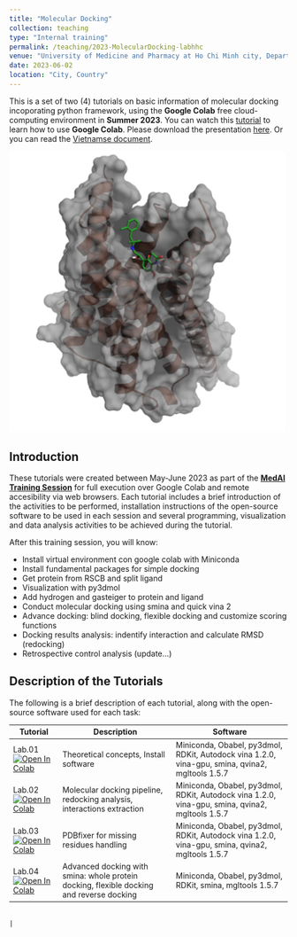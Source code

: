 ```yaml
---
title: "Molecular Docking"
collection: teaching
type: "Internal training"
permalink: /teaching/2023-MolecularDocking-labhhc
venue: "University of Medicine and Pharmacy at Ho Chi Minh city, Department of Organic Chemistry"
date: 2023-06-02
location: "City, Country"
---
```


This is a set of two (4) tutorials on basic information of molecular docking incoporating python framework, using the **Google Colab** free cloud-computing environment in **Summer 2023**. You can watch this [tutorial](https://www.youtube.com/watch?v=oCngVVBSsmA) to learn how to use **Google Colab**.
Please download the presentation [here](https://tieulongphan.github.io/files/docking_slide.pdf). Or you can read the [Vietnamse document](https://tieulongphan.github.io/files/docking_vn.pdf).

<a href="https://tieulongphan.github.io/files/docking_slide.pdf"><img src="/images/dock.png" target="_blank" alt="thesis slide" class="center" style="width:500px"></a>


## Introduction

These tutorials were created between May-June 2023 as part of the [**MedAI Training Session**](https://tieulongphan.github.io/teaching/) for full execution over Google Colab and remote accesibility via web browsers.
Each tutorial includes a brief introduction of the activities to be performed, installation instructions of the open-source software to be used in each session and several programming, visualization and data analysis activities to be achieved during the tutorial. 

After this training session, you will know:
- Install virtual environment con google colab with Miniconda
- Install fundamental packages for simple docking
- Get protein from RSCB and split ligand
- Visualization with py3dmol
- Add hydrogen and gasteiger to protein and ligand
- Conduct molecular docking using smina and quick vina 2
- Advance docking: blind docking, flexible docking and customize scoring functions
- Docking results analysis: indentify interaction and calculate RMSD (redocking)
- Retrospective control analysis (update...)

## Description of the Tutorials

The following is a brief description of each tutorial, along with the open-source software used for each task:

| Tutorial | Description                           | Software                                                        |
|--------|-------------------------------------------------------------------------------------|-------------------------------------------------------------------------------------------------------------|
| Lab.01 [![Open In Colab](https://colab.research.google.com/assets/colab-badge.svg)](https://colab.research.google.com/github/TieuLongPhan/TieuLongPhan.github.io/blob/master/_teaching/Material/Molecular%20Docking%20labhhc/lab01-theory_softwares.ipynb) | Theoretical concepts, Install software                         |    Miniconda, Obabel, py3dmol, RDKit, Autodock vina 1.2.0, vina-gpu, smina, qvina2, mgltools 1.5.7                                                                                                      |
| Lab.02 [![Open In Colab](https://colab.research.google.com/assets/colab-badge.svg)](https://colab.research.google.com/github/TieuLongPhan/TieuLongPhan.github.io/blob/master/_teaching/Material/Molecular%20Docking%20labhhc/lab02-preparation.ipynb) | Molecular docking pipeline, redocking analysis, interactions extraction                         |    Miniconda, Obabel, py3dmol, RDKit, Autodock vina 1.2.0, vina-gpu, smina, qvina2, mgltools 1.5.7            |
| Lab.03 [![Open In Colab](https://colab.research.google.com/assets/colab-badge.svg)](https://colab.research.google.com/github/TieuLongPhan/TieuLongPhan.github.io/blob/master/_teaching/Material/Molecular%20Docking%20labhhc/lab03-pdbfixer.ipynb) |  PDBfixer for missing residues handling                         |    Miniconda, Obabel, py3dmol, RDKit, Autodock vina 1.2.0, vina-gpu, smina, qvina2, mgltools 1.5.7            |
| Lab.04 [![Open In Colab](https://colab.research.google.com/assets/colab-badge.svg)]() |  Advanced docking with smina: whole protein docking, flexible docking and reverse docking                         |    Miniconda, Obabel, py3dmol, RDKit, smina,  mgltools 1.5.7            |

                                                                                                  |



